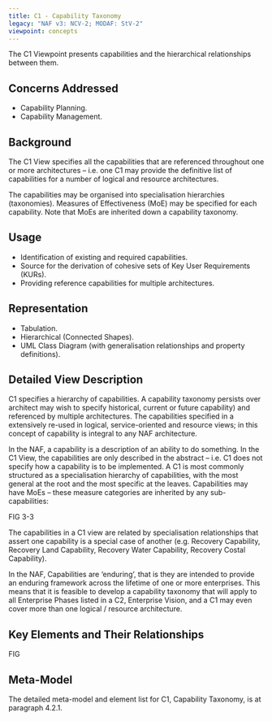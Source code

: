 ```yaml
---
title: C1 - Capability Taxonomy
legacy: "NAF v3: NCV-2; MODAF: StV-2"
viewpoint: concepts
---
```



The C1 Viewpoint presents capabilities and the hierarchical relationships
between them.

## Concerns Addressed

* Capability Planning.
* Capability Management.

## Background

The C1 View specifies all the capabilities that are referenced throughout one
or more architectures – i.e. one C1 may provide the definitive list of capabilities for a
number of logical and resource architectures.

The capabilities may be organised into specialisation hierarchies
(taxonomies). Measures of Effectiveness (MoE) may be specified for each capability.
Note that MoEs are inherited down a capability taxonomy.

## Usage

* Identification of existing and required capabilities.
* Source for the derivation of cohesive sets of Key User Requirements (KURs).
* Providing reference capabilities for multiple architectures.

## Representation

* Tabulation.
* Hierarchical (Connected Shapes).
* UML Class Diagram (with generalisation relationships and property definitions).

## Detailed View Description

C1 specifies a hierarchy of capabilities. A capability taxonomy persists over
architect may wish to specify historical, current or future capability) and
referenced by multiple architectures. The capabilities specified in a
extensively re-used in logical, service-oriented and resource views; in this
concept of capability is integral to any NAF architecture.

In the NAF, a capability is a description of an ability to do something. In the C1 View,
the capabilities are only described in the abstract – i.e. C1 does not specify how a
capability is to be implemented. A C1 is most commonly structured as a
specialisation hierarchy of capabilities, with the most general at the root and the most
specific at the leaves. Capabilities may have MoEs – these measure categories are
inherited by any sub-capabilities:

FIG 3-3

The capabilities in a C1 view are related by specialisation relationships that assert
one capability is a special case of another (e.g. Recovery Capability, Recovery Land
Capability, Recovery Water Capability, Recovery Costal Capability).

In the NAF, Capabilities are ‘enduring’, that is they are intended to provide an
enduring framework across the lifetime of one or more enterprises. This means that
it is feasible to develop a capability taxonomy that will apply to all Enterprise Phases
listed in a C2, Enterprise Vision, and a C1 may even cover more than one logical /
resource architecture.



## Key Elements and Their Relationships

FIG

## Meta-Model

The detailed meta-model and element list for C1, Capability Taxonomy, is at
paragraph 4.2.1.
